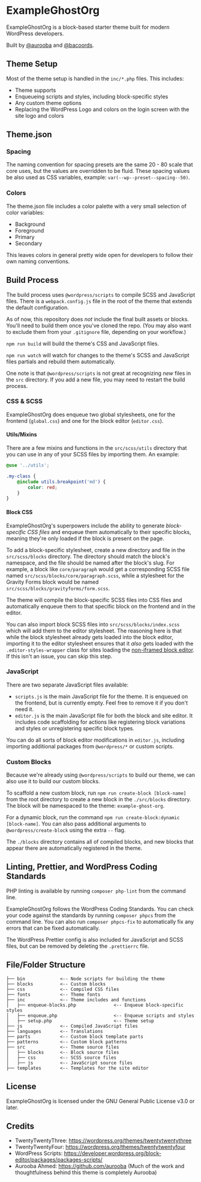 # ExampleGhostOrg

ExampleGhostOrg is a block-based starter theme built for modern WordPress developers. 

Built by [@aurooba](https://github.com/aurooba) and [@bacoords](https://github.com/bacoords).

## Theme Setup

Most of the theme setup is handled in the `inc/*.php` files. This includes:

- Theme supports
- Enqueueing scripts and styles, including block-specific styles
- Any custom theme options
- Replacing the WordPress Logo and colors on the login screen with the site logo and colors

## Theme.json

### Spacing

The naming convention for spacing presets are the same 20 - 80 scale that core uses, but the values are overridden to be fluid. These spacing values be also used as CSS variables, example: `var(--wp--preset--spacing--50)`.

### Colors

The theme.json file includes a color palette with a very small selection of color variables:

- Background
- Foreground
- Primary
- Secondary

This leaves colors in general pretty wide open for developers to follow their own naming conventions.

## Build Process

The build process uses `@wordpress/scripts` to compile SCSS and JavaScript files. There is a `webpack.config.js` file in the root of the theme that extends the default configuration. 

As of now, this repository does _not_ include the final built assets or blocks. You'll need to build them once you've cloned the repo. (You may also want to exclude them from your `.gitignore` file, depending on your workflow.)

`npm run build` will build the theme's CSS and JavaScript files.

`npm run watch` will watch for changes to the theme's SCSS and JavaScript files partials and rebuild them automatically.

One note is that `@wordpress/scripts` is not great at recognizing _new_ files in the `src` directory. If you add a new file, you may need to restart the build process.

### CSS & SCSS

ExampleGhostOrg does enqueue two global stylesheets, one for the frontend (`global.css`) and one for the block editor (`editor.css`).

#### Utils/Mixins

There are a few mixins and functions in the `src/scss/utils` directory that you can use in any of your SCSS files by importing them. An example:

```scss
@use '../utils';

.my-class {
	@include utils.breakpoint('md') {
		color: red;
	}
}
```


#### Block CSS

ExampleGhostOrg's superpowers include the ability to generate _block-specific CSS files_ and enqueue them automatically to their specific blocks, meaning they're only loaded if the block is present on the page.

To add a block-specific stylesheet, create a new directory and file in the `src/scss/blocks` directory. The directory should match the block's namespace, and the file should be named after the block's slug. For example, a block like `core/paragraph` would get a corresponding SCSS file named `src/scss/blocks/core/paragraph.scss`, while a stylesheet for the Gravity Forms block would be named `src/scss/blocks/gravityforms/form.scss`.

The theme will compile the block-specific SCSS files into CSS files and automatically enqueue them to that specific block on the frontend and in the editor. 

You can also import block SCSS files into `src/scss/blocks/index.scss` which will add them to the editor stylesheet. The reasoning here is that while the block stylesheet already gets loaded into the block editor, importing it to the editor stylesheet ensures that it _also_ gets loaded with the `.editor-styles-wrapper` class for sites loading the [non-iframed block editor](https://developer.wordpress.org/block-editor/how-to-guides/enqueueing-assets-in-the-editor/). If this isn't an issue, you can skip this step.


### JavaScript

There are two separate JavaScript files available:

- `scripts.js` is the main JavaScript file for the theme. It is enqueued on the frontend, but is currently empty. Feel free to remove it if you don't need it.
- `editor.js` is the main JavaScript file for both the block and site editor. It includes code scaffolding for actions like registering block variations and styles or unregistering specific block types.

You can do all sorts of block editor modifications in `editor.js`, including importing additional packages from `@wordpress/*` or custom scripts.

### Custom Blocks

Because we're already using `@wordpress/scripts` to build our theme, we can also use it to build our custom blocks. 

To scaffold a new custom block, run `npm run create-block [block-name]` from the root directory to create a new block in the `./src/blocks` directory. The block will be namespaced to the theme: `example-ghost-org`. 

For a dynamic block, run the command `npm run create-block:dynamic [block-name]`. You can also pass additional arguments to `@wordpress/create-block` using the extra `--` flag.

The `./blocks` directory contains all of compiled blocks, and new blocks that appear there are automatically registered in the theme.

## Linting, Prettier, and WordPress Coding Standards

PHP linting is available by running `composer php-lint` from the command line.

ExampleGhostOrg follows the WordPress Coding Standards. You can check your code against the standards by running `composer phpcs` from the command line. You can also run `composer phpcs-fix` to automatically fix any errors that can be fixed automatically.

The WordPress Prettier config is also included for JavaScript and SCSS files, but can be removed by deleting the `.prettierrc` file.

## File/Folder Structure

```
├── bin 			<-- Node scripts for building the theme
├── blocks 			<-- Custom blocks
├── css 			<-- Compiled CSS files
├── fonts			<-- Theme fonts
├── inc				<-- Theme includes and functions
│   ├── enqueue-blocks.php				<-- Enqueue block-specific styles
│   ├── enqueue.php						<-- Enqueue scripts and styles
│   ├── setup.php						<-- Theme setup
├── js				<-- Compiled JavaScript files
├── languages 		<-- Translations
├── parts 			<-- Custom block template parts
├── patterns 		<-- Custom block patterns
├── src				<-- Theme source files
│   ├── blocks 		<-- Block source files
│   ├── css 		<-- SCSS source files
│   ├── js			<-- JavaScript source files
├── templates    	<-- Templates for the site editor
```

## License

ExampleGhostOrg is licensed under the GNU General Public License v3.0 or later.

## Credits

- TwentyTwentyThree: https://wordpress.org/themes/twentytwentythree
- TwentyTwentyFour: https://wordpress.org/themes/twentytwentyfour
- WordPress Scripts: https://developer.wordpress.org/block-editor/packages/packages-scripts/
- Aurooba Ahmed: https://github.com/aurooba (Much of the work and thoughtfulness behind this theme is completely Aurooba)

